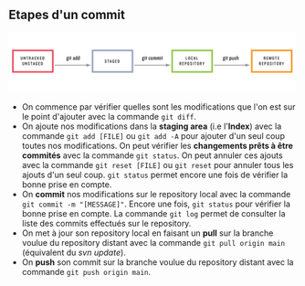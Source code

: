 ## Etapes d'un commit
![Etapes d'un commit](https://github.com/sgrasland/documentation/blob/main/git/resources/git_steps.png "Etapes d'un commit")
- On commence par vérifier quelles sont les modifications que l'on est sur le point d'ajouter avec la commande `git diff`.
- On ajoute nos modifications dans la **staging area** (i.e l'**Index**) avec la commande `git add [FILE]` ou `git add -A` pour ajouter d'un seul coup toutes nos modifications. On peut vérifier les **changements prêts à être commités** avec la commande `git status`.
On peut annuler ces ajouts avec la commande `git reset [FILE]` ou `git reset` pour annuler tous les ajouts d'un seul coup. `git status` permet encore une fois de vérifier la bonne prise en compte.
- On **commit** nos modifications sur le repository local avec la commande `git commit -m "[MESSAGE]"`. Encore une fois, `git status` pour vérifier la bonne prise en compte. La commande `git log` permet de consulter la liste des commits effectués sur le repository.
- On met à jour son repository local en faisant un **pull** sur la branche voulue du repository distant avec la commande `git pull origin main` (équivalent du *svn update*).
- On **push** son commit sur la branche voulue du repository distant avec la commande `git push origin main`.
